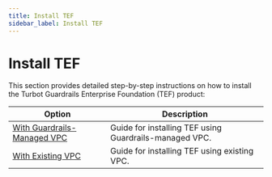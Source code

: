 ```yaml
---
title: Install TEF
sidebar_label: Install TEF
---
```


# Install TEF

This section provides detailed step-by-step instructions on how to install the Turbot Guardrails Enterprise Foundation (TEF) product:

| Option | Description |
| - | - |
| [With Guardrails-Managed VPC](guides/hosting-guardrails/installation/install-tef/with-guardrail-vpc) | Guide for installing TEF using Guardrails-managed VPC. |
| [With Existing VPC](guides/hosting-guardrails/installation/install-tef/with-existing-vpc) | Guide for installing TEF using existing VPC. |
